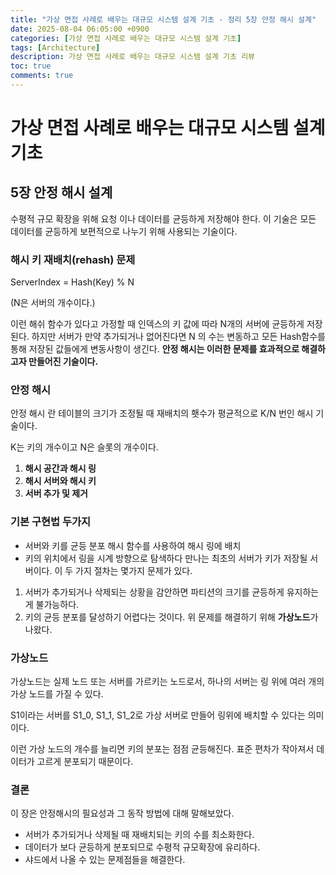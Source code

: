 ```yaml
---
title: "가상 면접 사례로 배우는 대규모 시스템 설계 기초 - 정리 5장 안정 해시 설계"
date: 2025-08-04 06:05:00 +0900
categories: [가상 면접 사례로 배우는 대규모 시스템 설계 기초]
tags: [Architecture]
description: 가상 면접 사례로 배우는 대규모 시스템 설계 기초 리뷰
toc: true
comments: true
---
```


# 가상 면접 사례로 배우는 대규모 시스템 설계 기초 

## 5장 안정 해시 설계

수평적 규모 확장을 위해 요청 이나 데이터를 균등하게 저장해야 한다. 이 기술은 모든 데이터를 균등하게 보편적으로 나누기 위해 사용되는 기술이다.

### 해시 키 재배치(rehash) 문제

ServerIndex = Hash(Key) % N 

(N은 서버의 개수이다.)

이런 해쉬 함수가 있다고 가정할 때 인덱스의 키 값에 따라 N개의 서버에 균등하게 저장된다. 하지만 서버가 만약 추가되거나 없어진다면 N 의 수는 변동하고 모든 Hash함수를 통해 저장된 값들에게 변동사항이 생긴다. **안정 해시는 이러한 문제를 효과적으로 해결하고자 만들어진 기술이다.**

### 안정 해시

안정 해시 란 테이블의 크기가 조정될 때 재배치의 횃수가 평균적으로 K/N 번인 해시 기술이다. 

K는 키의 개수이고 N은 슬롯의 개수이다. 

1. **해시 공간과 해시 링**
1. **해시 서버와 해시 키**
1. **서버 추가 및 제거**
### 기본 구현법 두가지

- 서버와 키를 균등 분포 해시 함수를 사용하여 해시 링에 배치
- 키의 위치에서 링을 시계 방향으로 탐색하다 만나는 최초의 서버가 키가 저장될 서버이다. 
이 두 가지 절차는 몇가지 문제가 있다. 

1. 서버가 추가되거나 삭제되는 상황을 감안하면 파티션의 크기를 균등하게 유지하는 게 불가능하다.
1. 키의 균등 분포를 달성하기 어렵다는 것이다. 
위 문제를 해결하기 위해 **가상노드**가 나왔다.

### 가상노드

가상노드는 실제 노드 또는 서버를 가르키는 노드로서, 하나의 서버는 링 위에 여러 개의 가상 노드를 가질 수 있다. 

S1이라는 서버를 S1_0, S1_1, S1_2로 가상 서버로 만들어 링위에 배치할 수 있다는 의미이다. 

이런 가상 노드의 개수를 늘리면 키의 분포는 점점 균등해진다. 표준 편차가 작아져서 데이터가 고르게 분포되기 때문이다. 

### 결론

이 장은 안정해시의 필요성과 그 동작 방법에 대해 말해보았다.

- 서버가 추가되거나 삭제될 때 재배치되는 키의 수를 최소화한다.
- 데이터가 보다 균등하게 분포되므로 수평적 규모확장에 유리하다.
- 샤드에서 나올 수 있는 문제점들을 해결한다.

